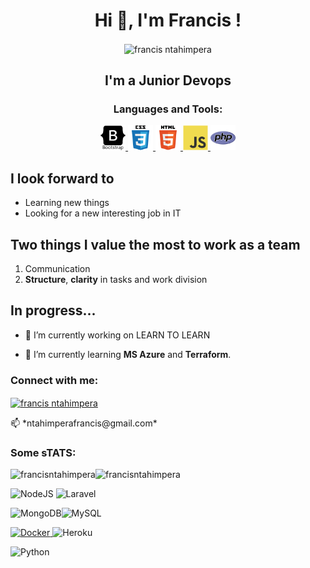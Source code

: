  
<h1 align="center">Hi 👋, I'm Francis !</h1>
<p align="center"><img align="center" src="https://i.pinimg.com/originals/e4/d8/a7/e4d8a7191c954884a304a411d13e9b1d.gif" alt="francis ntahimpera" height="400px" > </p>
<h2 align="center">I'm a Junior Devops</h2>
<h3 align="center">Languages and Tools:</h3>

 





<p align="center"> <a href="https://getbootstrap.com" target="_blank"> <img src="https://raw.githubusercontent.com/devicons/devicon/master/icons/bootstrap/bootstrap-plain-wordmark.svg" alt="bootstrap" width="40" height="40"/> </a> <a href="https://www.w3schools.com/css/" target="_blank"> <img src="https://raw.githubusercontent.com/devicons/devicon/master/icons/css3/css3-original-wordmark.svg" alt="css3" width="40" height="40"/> </a> <a href="https://www.w3.org/html/" target="_blank"> <img src="https://raw.githubusercontent.com/devicons/devicon/master/icons/html5/html5-original-wordmark.svg" alt="html5" width="40" height="40"/> </a>  <a href="https://developer.mozilla.org/en-US/docs/Web/JavaScript" target="_blank"> <img src="https://raw.githubusercontent.com/devicons/devicon/master/icons/javascript/javascript-original.svg" alt="javascript" width="40" height="40"/> </a> <a href="https://www.php.net" target="_blank"> <img src="https://raw.githubusercontent.com/devicons/devicon/master/icons/php/php-original.svg" alt="php" width="40" height="40"/> </a>  </p>






## I look forward to 
* Learning new things
* Looking for a new interesting job in IT
 


## Two things I value the most to work as a team
1. Communication
2. **Structure**, **clarity** in tasks and work division


## In progress...


- 🔭 I’m currently working on LEARN TO LEARN

- 🌱 I’m currently learning **MS Azure** and **Terraform**.

 

<h3 align="left">Connect with me:</h3>
<p align="left">
<a href="https://www.linkedin.com/in/francis-ntahimpera-a28a56220/" target="blank"><img align="center" src="https://raw.githubusercontent.com/rahuldkjain/github-profile-readme-generator/master/src/images/icons/Social/linked-in-alt.svg" alt="francis ntahimpera" height="30" width="40" /></a>
  <p> 📫   *ntahimperafrancis@gmail.com* </p>
</p>
 <h3 align="left">Some sTATS:</h3><p>
<p><img align="left" src="https://github-readme-stats.vercel.app/api/top-langs?username=francisntahimpera&show_icons=true&locale=en&layout=compact" alt="francisntahimpera" /></p> 

<p>&nbsp;<img align="left" src="https://github-readme-stats.vercel.app/api?username=FrancisNtahimpera&show_icons=true&theme=synthwave" alt="francisntahimpera" /></p>  </p>




![NodeJS](https://img.shields.io/badge/node.js-6DA55F?style=for-the-badge&logo=node.js&logoColor=white) ![Laravel](https://img.shields.io/badge/laravel-%23FF2D20.svg?style=for-the-badge&logo=laravel&logoColor=white) 


![MongoDB](https://img.shields.io/badge/MongoDB-%234ea94b.svg?style=for-the-badge&logo=mongodb&logoColor=white)![MySQL](https://img.shields.io/badge/mysql-%2300f.svg?style=for-the-badge&logo=mysql&logoColor=white)

 


<a href="https://www.docker.com/" target="blank">![Docker](https://img.shields.io/badge/docker-%230db7ed.svg?style=for-the-badge&logo=docker&logoColor=white) </a>![Heroku](https://img.shields.io/badge/heroku-%23430098.svg?style=for-the-badge&logo=heroku&logoColor=white)


![Python](https://img.shields.io/badge/python-3670A0?style=for-the-badge&logo=python&logoColor=ffdd54)


 



 
